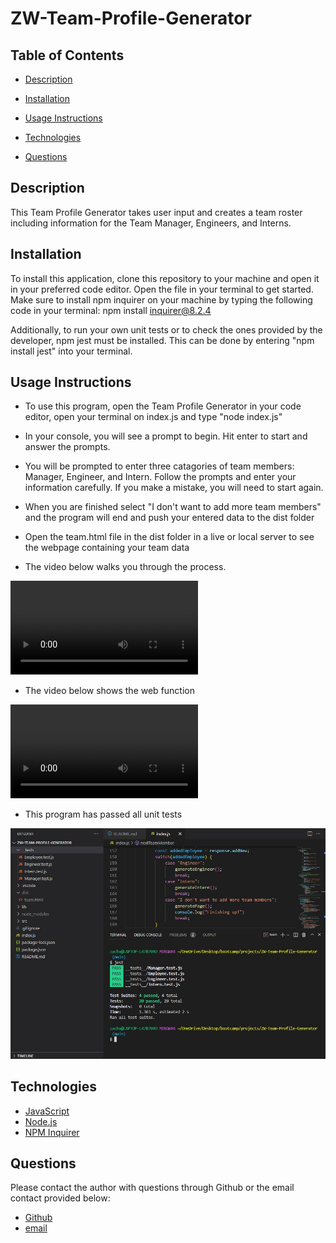 # ZW-Team-Profile-Generator

## **Table of Contents**

* [Description](#description)

* [Installation](#installation)

* [Usage Instructions](#usage)

* [Technologies](#technologies)

* [Questions](#questions)

## **Description**

This Team Profile Generator takes user input and creates a team roster including information for the Team Manager, Engineers, and Interns.

## **Installation**

To install this application, clone this repository to your machine and open it in your preferred code editor. Open the file in your terminal to get started. Make sure to install npm inquirer on your machine by typing the following code in your terminal: npm install inquirer@8.2.4

Additionally, to run your own unit tests or to check the ones provided by the developer, npm jest must be installed. This can be done by entering "npm install jest" into your terminal.

## **Usage Instructions**

* To use this program, open the Team Profile Generator in your code editor, open your terminal on index.js and type "node index.js"

* In your console, you will see a prompt to begin. Hit enter to start and answer the prompts.

* You will be prompted to enter three catagories of team members: Manager, Engineer, and Intern. Follow the prompts and enter your information carefully. If you make a mistake, you will need to start again.

* When you are finished select "I don't want to add more team members" and the program will end and push your entered data to the dist folder

* Open the team.html file in the dist folder in a live or local server to see the webpage containing your team data

* The video below walks you through the process.

![Video instructions of how to use this program](./assets/Program_Function.webm)

* The video below shows the web function 

![Video of the Team Profile Generated to HTML](./assets/Web_function.webm)


* This program has passed all unit tests

![Screenshot of passed Unit Tests](./assets/ZW-Team-Profile-Generator%20Unit%20Tests.jpg)

## **Technologies**

* [JavaScript](https://www.javascript.com/) 
* [Node.js](https://nodejs.org/en/)
* [NPM Inquirer](https://www.npmjs.com/) 

## **Questions**

Please contact the author with questions through Github or the email contact provided below:

* [Github](https://www.github.com/ZacharyWarnes)
* [email](mailto:zacharywarnes@gmail.com)
